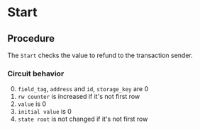 # Start

## Procedure

The `Start` checks the value to refund to the transaction sender.

### Circuit behavior

0. `field_tag`, `address` and `id`, `storage_key` are 0
1. `rw counter` is increased if it's not first row
2. `value` is 0
3. `initial value` is 0
4. `state root` is not changed if it's not first row
